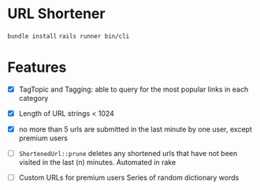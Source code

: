 # URL Shortener #
`bundle install`
`rails runner bin/cli`


# Features #
- [x] TagTopic and Tagging: able to query for the most popular links in each category
- [x] Length of URL strings < 1024
- [x] no more than 5 urls are submitted in the last minute by one user, except premium users
- [ ] `ShortenedUrl::prune` deletes any shortened urls that have not been visited in the last (n) minutes. Automated in rake
- [ ] Custom URLs for premium users
      Series of random dictionary words
      
